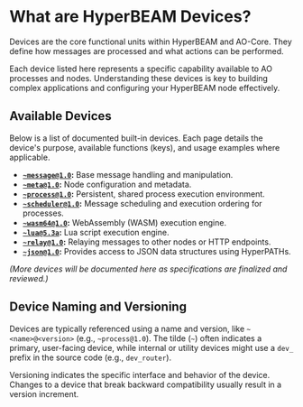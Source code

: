 # What are HyperBEAM Devices?

Devices are the core functional units within HyperBEAM and AO-Core. They define how messages are processed and what actions can be performed.

Each device listed here represents a specific capability available to AO processes and nodes. Understanding these devices is key to building complex applications and configuring your HyperBEAM node effectively.

## Available Devices

Below is a list of documented built-in devices. Each page details the device's purpose, available functions (keys), and usage examples where applicable.

*   **[`~message@1.0`](./message-at-1-0.md):** Base message handling and manipulation.
*   **[`~meta@1.0`](./meta-at-1-0.md):** Node configuration and metadata.
*   **[`~process@1.0`](./process-at-1-0.md):** Persistent, shared process execution environment.
*   **[`~scheduler@1.0`](./scheduler-at-1-0.md):** Message scheduling and execution ordering for processes.
*   **[`~wasm64@1.0`](./wasm64-at-1-0.md):** WebAssembly (WASM) execution engine.
*   **[`~lua@5.3a`](./lua-at-5-3a.md):** Lua script execution engine.
*   **[`~relay@1.0`](./relay-at-1-0.md):** Relaying messages to other nodes or HTTP endpoints.
*   **[`~json@1.0`](./json-at-1-0.md):** Provides access to JSON data structures using HyperPATHs.

*(More devices will be documented here as specifications are finalized and reviewed.)*

## Device Naming and Versioning

Devices are typically referenced using a name and version, like `~<name>@<version>` (e.g., `~process@1.0`). The tilde (`~`) often indicates a primary, user-facing device, while internal or utility devices might use a `dev_` prefix in the source code (e.g., `dev_router`).

Versioning indicates the specific interface and behavior of the device. Changes to a device that break backward compatibility usually result in a version increment.
